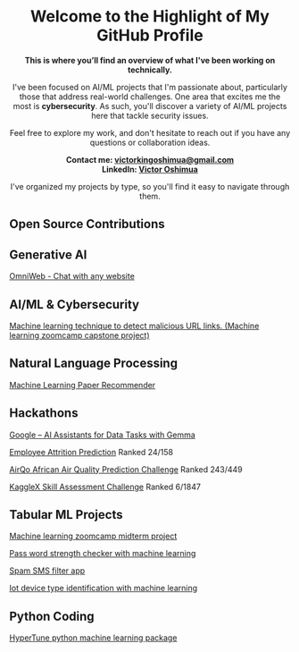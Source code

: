 <div align="center">

# Welcome to the Highlight of My GitHub Profile

**This is where you’ll find an overview of what I've been working on technically.**

I've been focused on AI/ML projects that I'm passionate about, particularly those that address real-world challenges. One area that excites me the most is **cybersecurity**. As such, you'll discover a variety of AI/ML projects here that tackle security issues.

Feel free to explore my work, and don't hesitate to reach out if you have any questions or collaboration ideas.

**Contact me: [victorkingoshimua@gmail.com](mailto:victorkingoshimua@gmail.com)**  
**LinkedIn: [Victor Oshimua](https://www.linkedin.com/in/victor-oshimua-4b2945214/)**

I've organized my projects by type, so you'll find it easy to navigate through them.

</div>


## Open Source Contributions

## Generative AI 
[OmniWeb - Chat with any website](https://github.com/cyberholics/OmniWeb)

## AI/ML & Cybersecurity 
[Machine learning technique to detect malicious URL links. (Machine learning zoomcamp capstone project)](https://github.com/cyberholics/Malicious-URL-detector)

## Natural Language Processing 
[Machine Learning Paper Recommender ](https://github.com/cyberholics/ML-paper-recommender/blob/main/README.md)


## Hackathons 
[Google – AI Assistants for Data Tasks with Gemma](https://www.kaggle.com/code/victorkingoshimua/gemma-llm-instruction-fine-tuning-for-python-q-a/notebook)

[Employee Attrition Prediction](https://www.kaggle.com/competitions/bct-data-summit) Ranked 24/158

[AirQo African Air Quality Prediction Challenge](https://zindi.africa/competitions/airqo-african-air-quality-prediction-challenge/leaderboard) Ranked 243/449

[KaggleX Skill Assessment Challenge](https://www.kaggle.com/competitions/kagglex-cohort4/leaderboard) Ranked 6/1847


## Tabular ML Projects
[Machine learning zoomcamp midterm project](https://github.com/cyberholics/mlzoomcamp-midterm-project)

[Pass word strength checker with machine learning](https://github.com/cyberholics/Password-strength-detector)

[Spam SMS filter app](https://github.com/cyberholics/Spam-sms-filter-app-)

[Iot device type identification with machine learning](https://github.com/cyberholics/IoT-device-type-identification-with-machine-learning)

## Python Coding
[HyperTune python machine learning package](https://github.com/cyberholics/HyperTune)






